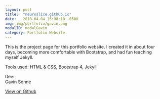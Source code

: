 ```yaml
---
layout: post
title:  "neuroslice.github.io"
date:   2018-04-04 15:08:10 -0500
img: img/portfolio/gavin.png
modalID: modalGavin
category: Portfolio Website
---
```


This is the project page for this portfolio website. I created it in about four days, becoming more comfortable with Bootstrap, and had fun teaching myself Jekyll.

Tools used: HTML & CSS, Bootstrap 4, Jekyll

Dev:   
Gavin Sonne  

[View on Github](https://github.com/neuroslice/neuroslice.github.io)